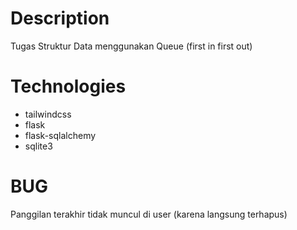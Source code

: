 # Description
Tugas Struktur Data menggunakan Queue (first in first out)

# Technologies
- tailwindcss
- flask
- flask-sqlalchemy
- sqlite3

# BUG
Panggilan terakhir tidak muncul di user (karena langsung terhapus)